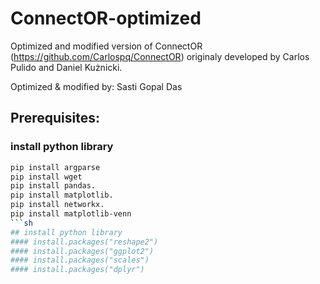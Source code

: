 # ConnectOR-optimized
Optimized and modified version of ConnectOR (https://github.com/Carlospq/ConnectOR) originaly developed by Carlos Pulido and Daniel Kużnicki.

Optimized & modified by: Sasti Gopal Das
## Prerequisites:
### install python library
```sh
pip install argparse
pip install wget
pip install pandas.
pip install matplotlib.
pip install networkx.
pip install matplotlib-venn
```sh
## install python library
#### install.packages("reshape2")
#### install.packages("ggplot2")
#### install.packages("scales")
#### install.packages("dplyr")

